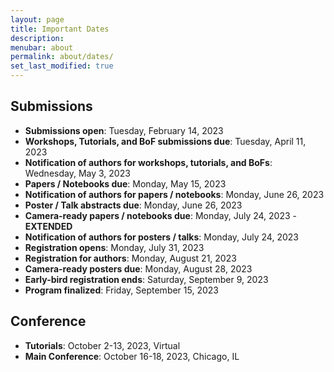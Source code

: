 ```yaml
---
layout: page
title: Important Dates
description: 
menubar: about
permalink: about/dates/
set_last_modified: true
---
```



## Submissions

- **Submissions open**: Tuesday, February 14, 2023
- **Workshops, Tutorials, and BoF submissions due**: Tuesday, April 11, 2023
- **Notification of authors for workshops, tutorials, and BoFs**: Wednesday, May 3, 2023
- **Papers / Notebooks due**: Monday, May 15, 2023
- **Notification of authors for papers / notebooks**: Monday, June 26, 2023
- **Poster / Talk abstracts due**: Monday, June 26, 2023
- **Camera-ready papers / notebooks due**: Monday, July 24, 2023 - **EXTENDED**
- **Notification of authors for posters / talks**: Monday, July 24, 2023
- **Registration opens**: Monday, July 31, 2023
- **Registration for authors**: Monday, August 21, 2023
- **Camera-ready posters due**: Monday, August 28, 2023
- **Early-bird registration ends**: Saturday, September 9, 2023
- **Program finalized**: Friday, September 15, 2023


## Conference

- **Tutorials**: October 2-13, 2023, Virtual
- **Main Conference**: October 16-18, 2023, Chicago, IL
